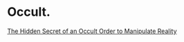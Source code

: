 # Occult.
[The Hidden Secret of an Occult Order to Manipulate Reality](https://youtu.be/pkdvJpQpeq0)
